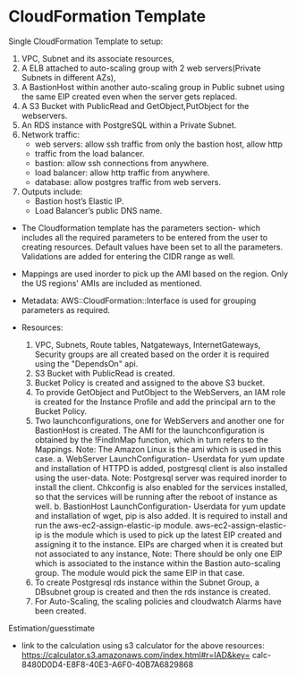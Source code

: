# CloudFormation Template
Single CloudFormation Template to setup:
1. VPC, Subnet and its associate resources,
2. A ELB attached to auto-scaling group with 2 web servers(Private Subnets in different AZs), 
3. A BastionHost within another auto-scaling group in Public subnet using the same EIP created even when the server gets replaced. 
4. A S3 Bucket with PublicRead and GetObject,PutObject for the webservers.
5. An RDS instance with PostgreSQL within a Private Subnet.
6. Network traffic:
    - web servers: allow ssh traffic from only the bastion host, allow http
    - traffic from the load balancer.
    - bastion: allow ssh connections from anywhere.
    - load balancer: allow http traffic from anywhere.
    - database: allow postgres traffic from web servers.
7. Outputs include:
    - Bastion host’s Elastic IP.
    - Load Balancer’s public DNS name.
 
 
- The Cloudformation template has the parameters section- which includes all the required parameters to be entered from the user to creating resources. Default values have been set to all the parameters. Validations are added for entering the CIDR range as well.

- Mappings are used inorder to pick up the AMI based on the region. Only the US regions' AMIs are included as mentioned.

- Metadata: AWS::CloudFormation::Interface is used for grouping parameters as required.

- Resources:
  1. VPC, Subnets, Route tables, Natgateways, InternetGateways, Security groups are all created based on the order it is required using the "DependsOn" api.
  2. S3 Bucket with PublicRead is created.
  3. Bucket Policy is created and assigned to the above S3 bucket.
  4. To provide GetObject and PutObject to the WebServers, an IAM role is created for the Instance Profile and add the principal arn to the Bucket Policy. 
  5. Two launchconfigurations, one for WebServers and another one for BastionHost is created. The AMI for the launchconfiguration is obtained by the !FindInMap function, which in turn refers to the Mappings. Note: The Amazon Linux is the ami which is used in this case.
     a. WebServer LaunchConfiguration- Userdata for yum update and installation of HTTPD is added, postgresql client is also installed using the user-data. Note: Postgresql server was required inorder to install the client. Chkconfig is also enabled for the services installed, so that the services will be running after the reboot of instance as well.
     b. BastionHost LaunchConfiguration- Userdata for yum update and installation of wget, pip is also added. It is required to install and run the aws-ec2-assign-elastic-ip module. 
        aws-ec2-assign-elastic-ip  is the module which is used to pick up the latest EIP created and assigning it to the instance. EIPs are charged when it is created but not associated to any instance, Note: There should be only one EIP which is  associated to the instance within the Bastion auto-scaling group. The module would pick the same EIP in that case.
  6. To create Postgresql rds instance within the Subnet Group, a DBsubnet group is created and then the rds instance is created.
  7. For Auto-Scaling, the scaling policies and cloudwatch Alarms have been created. 
  
  
 Estimation/guesstimate 
 - link to the calculation using s3 calculator for the above resources:
 https://calculator.s3.amazonaws.com/index.html#r=IAD&key=
calc-8480D0D4-E8F8-40E3-A6F0-40B7A6829868
